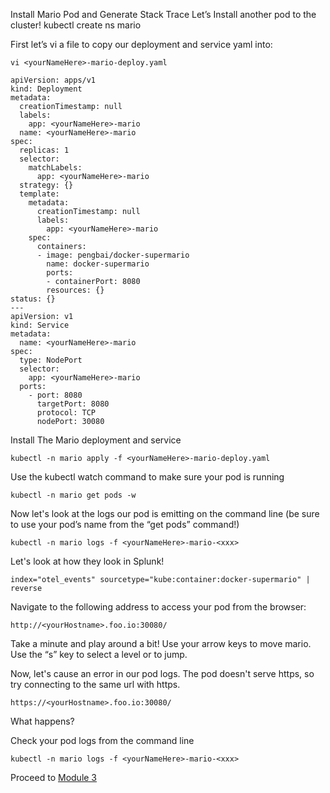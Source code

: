 Install Mario Pod and Generate Stack Trace
Let’s Install another pod to the cluster! 
kubectl create ns mario

First let’s vi a file to copy our deployment and service yaml into:

`vi <yourNameHere>-mario-deploy.yaml`

```
apiVersion: apps/v1
kind: Deployment
metadata:
  creationTimestamp: null
  labels:
    app: <yourNameHere>-mario
  name: <yourNameHere>-mario
spec:
  replicas: 1
  selector:
    matchLabels:
      app: <yourNameHere>-mario
  strategy: {}
  template:
    metadata:
      creationTimestamp: null
      labels:
        app: <yourNameHere>-mario
    spec:
      containers:
      - image: pengbai/docker-supermario
        name: docker-supermario
        ports:
        - containerPort: 8080  
        resources: {}
status: {}
---
apiVersion: v1
kind: Service
metadata:
  name: <yourNameHere>-mario
spec:
  type: NodePort
  selector:
    app: <yourNameHere>-mario
  ports:
    - port: 8080 
      targetPort: 8080
      protocol: TCP
      nodePort: 30080
```

Install The Mario deployment and service

```
kubectl -n mario apply -f <yourNameHere>-mario-deploy.yaml
```


Use the kubectl watch command to make sure your pod is running

```
kubectl -n mario get pods -w
```

Now let's look at the logs our pod is emitting on the command line (be sure to use your pod’s name from the “get pods” command!)

```
kubectl -n mario logs -f <yourNameHere>-mario-<xxx>
```
Let's look at how they look in Splunk!

```
index="otel_events" sourcetype="kube:container:docker-supermario" | reverse
```


Navigate to the following address to access your pod from the browser:

`http://<yourHostname>.foo.io:30080/`

Take a minute and play around a bit! Use your arrow keys to move mario. Use the “s” key to select a level or to jump. 

Now, let's cause an error in our pod logs. The pod doesn't serve https, so try connecting to the same url with https. 

`https://<yourHostname>.foo.io:30080/`

What happens? 

Check your pod logs from the command line

```
kubectl -n mario logs -f <yourNameHere>-mario-<xxx>
```

Proceed to [Module 3](https://github.com/matthewmodestino/otel-quickstart/blob/main/kubernetes/3-module-three.md)

